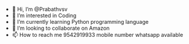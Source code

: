 - 👋 Hi, I’m @Prabathvsv
- 👀 I’m interested in Coding 
- 🌱 I’m currently learning Python programming language 
- 💞️ I’m looking to collaborate on Amazon
- 📫 How to reach me 9542919933 mobile number whatsapp available

<!---
Prabathvsv/Prabathvsv is a ✨ special ✨ repository because its `README.md` (this file) appears on your GitHub profile.
You can click the Preview link to take a look at your changes.
--->

